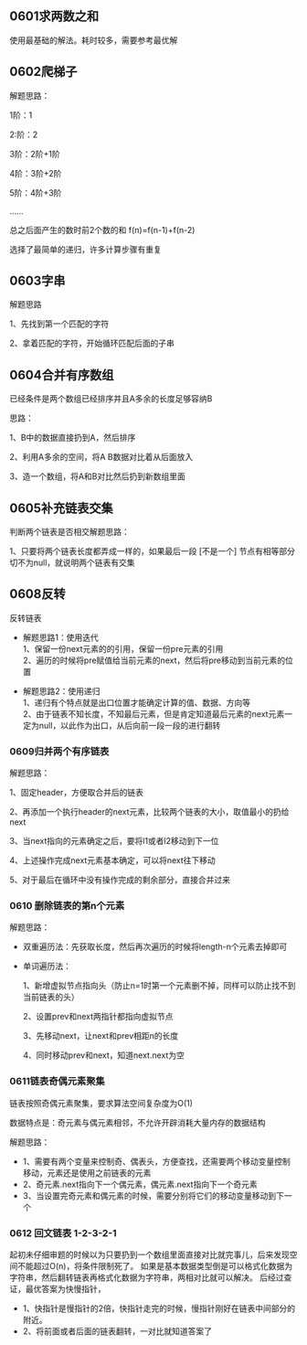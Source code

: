 

## 0601求两数之和

使用最基础的解法。耗时较多，需要参考最优解



## 0602爬梯子

解题思路：

1阶：1

2:阶：2

3阶：2阶+1阶

4阶：3阶+2阶

5阶：4阶+3阶

……

总之后面产生的数时前2个数的和 f(n)=f(n-1)+f(n-2)

选择了最简单的递归，许多计算步骤有重复

## 0603字串

解题思路

1、先找到第一个匹配的字符

2、拿着匹配的字符，开始循环匹配后面的子串



## 0604合并有序数组

已经条件是两个数组已经排序并且A多余的长度足够容纳B

思路：

1、B中的数据直接扔到A，然后排序

2、利用A多余的空间，将A B数据对比着从后面放入

3、造一个数组，将A和B对比然后扔到新数组里面



## 0605补充链表交集

判断两个链表是否相交解题思路：

1、只要将两个链表长度都弄成一样的，如果最后一段 [不是一个] 节点有相等部分切不为null，就说明两个链表有交集

##  0608反转

反转链表  

- 解题思路1：使用迭代  
  1、保留一份next元素的的引用，保留一份pre元素的引用  
  2、遍历的时候将pre赋值给当前元素的next，然后将pre移动到当前元素的位置  

- 解题思路2：使用递归  
  1、递归有个特点就是出口位置才能确定计算的值、数据、方向等  
  2、由于链表不知长度，不知最后元素，但是肯定知道最后元素的next元素一定为null，以此作为出口，从后向前一段一段的进行翻转

### 0609归并两个有序链表

解题思路：

1、固定header，方便取合并后的链表

2、再添加一个执行header的next元素，比较两个链表的大小，取值最小的扔给next

3、当next指向的元素确定之后，要将l1或者l2移动到下一位

4、上述操作完成next元素基本确定，可以将next往下移动

5、对于最后在循环中没有操作完成的剩余部分，直接合并过来



### 0610 删除链表的第n个元素

解题思路：

 * 双重遍历法：先获取长度，然后再次遍历的时候将length-n个元素去掉即可

 * 单词遍历法：

   1、新增虚拟节点指向头（防止n=1时第一个元素删不掉，同样可以防止找不到当前链表的头）

   2、设置prev和next两指针都指向虚拟节点

   3、先移动next，让next和prev相距n的长度

   4、同时移动prev和next，知道next.next为空

### 0611链表奇偶元素聚集

链表按照奇偶元素聚集，要求算法空间复杂度为O(1)

数据特点是：奇元素与偶元素相邻，不允许开辟消耗大量内存的数据结构

解题思路：

 * 1、需要有两个变量来控制奇、偶表头，方便查找，还需要两个移动变量控制移动，元素还是使用之前链表的元素
 * 2、奇元素.next指向下一个偶元素，偶元素.next指向下一个奇元素
 * 3、当设置完奇元素和偶元素的时候，需要分别将它们的移动变量移动到下一个

### 0612 回文链表 1-2-3-2-1
 起初未仔细审题的时候以为只要扔到一个数组里面直接对比就完事儿，后来发现空间不能超过O(n)，将条件限制死了。
 如果是基本数据类型倒是可以格式化数据为字符串，然后翻转链表再格式化数据为字符串，两相对比就可以解决。
 后经过查证，最优答案为快慢指针，
 * 1、快指针是慢指针的2倍，快指针走完的时候，慢指针刚好在链表中间部分的附近。
 * 2、将前面或者后面的链表翻转，一对比就知道答案了